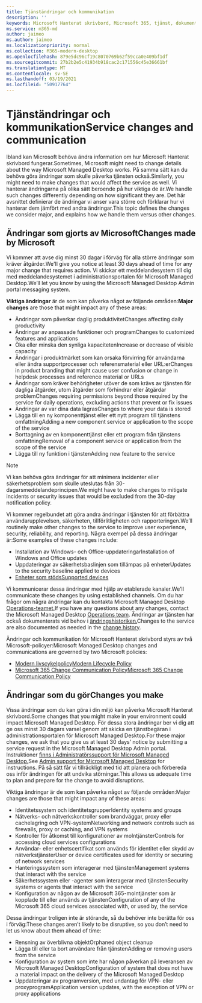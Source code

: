 ```yaml
---
title: Tjänständringar och kommunikation
description: ''
keywords: Microsoft Hanterat skrivbord, Microsoft 365, tjänst, dokumentation
ms.service: m365-md
author: jaimeo
ms.author: jaimeo
ms.localizationpriority: normal
ms.collection: M365-modern-desktop
ms.openlocfilehash: 879e5dc96cf19c8070769b62f59cca0e409bf1df
ms.sourcegitcommit: 27b2b2e5c41934b918cac2c171556c45e36661bf
ms.translationtype: MT
ms.contentlocale: sv-SE
ms.lasthandoff: 03/19/2021
ms.locfileid: "50917764"
---
```

# <a name="service-changes-and-communication"></a><span data-ttu-id="3bfc8-103">Tjänständringar och kommunikation</span><span class="sxs-lookup"><span data-stu-id="3bfc8-103">Service changes and communication</span></span>

<span data-ttu-id="3bfc8-104">Ibland kan Microsoft behöva ändra information om hur Microsoft Hanterat skrivbord fungerar.</span><span class="sxs-lookup"><span data-stu-id="3bfc8-104">Sometimes, Microsoft might need to change details about the way Microsoft Managed Desktop works.</span></span> <span data-ttu-id="3bfc8-105">På samma sätt kan du behöva göra ändringar som skulle påverka tjänsten också.</span><span class="sxs-lookup"><span data-stu-id="3bfc8-105">Similarly, you might need to make changes that would affect the service as well.</span></span> <span data-ttu-id="3bfc8-106">Vi hanterar ändringarna på olika sätt beroende på hur viktiga de är.</span><span class="sxs-lookup"><span data-stu-id="3bfc8-106">We handle such changes differently depending on how significant they are.</span></span> <span data-ttu-id="3bfc8-107">Det här avsnittet definierar de ändringar vi anser vara större och förklarar hur vi hanterar dem jämfört med andra ändringar.</span><span class="sxs-lookup"><span data-stu-id="3bfc8-107">This topic defines the changes we consider major, and explains how we handle them versus other changes.</span></span>



## <a name="changes-made-by-microsoft"></a><span data-ttu-id="3bfc8-108">Ändringar som gjorts av Microsoft</span><span class="sxs-lookup"><span data-stu-id="3bfc8-108">Changes made by Microsoft</span></span>

<span data-ttu-id="3bfc8-109">Vi kommer att avse dig minst 30 dagar i förväg för alla större ändringar som kräver åtgärder.</span><span class="sxs-lookup"><span data-stu-id="3bfc8-109">We'll give you notice at least 30 days ahead of time for any major change that requires action.</span></span> <span data-ttu-id="3bfc8-110">Vi skickar ett meddelandesystem till dig med meddelandesystemet i administrationsportalen för Microsoft Managed Desktop.</span><span class="sxs-lookup"><span data-stu-id="3bfc8-110">We’ll let you know by using the Microsoft Managed Desktop Admin portal messaging system.</span></span>

<span data-ttu-id="3bfc8-111">**Viktiga ändringar** är de som kan påverka något av följande områden:</span><span class="sxs-lookup"><span data-stu-id="3bfc8-111">**Major changes** are those that might impact any of these areas:</span></span>
- <span data-ttu-id="3bfc8-112">Ändringar som påverkar daglig produktivitet</span><span class="sxs-lookup"><span data-stu-id="3bfc8-112">Changes affecting daily productivity</span></span>
- <span data-ttu-id="3bfc8-113">Ändringar av anpassade funktioner och program</span><span class="sxs-lookup"><span data-stu-id="3bfc8-113">Changes to customized features and applications</span></span>
- <span data-ttu-id="3bfc8-114">Öka eller minska den synliga kapaciteten</span><span class="sxs-lookup"><span data-stu-id="3bfc8-114">Increase or decrease of visible capacity</span></span>
- <span data-ttu-id="3bfc8-115">Ändringar i produktmärket som kan orsaka förvirring för användarna eller ändra supportprocesser och referensmaterial eller URL:er</span><span class="sxs-lookup"><span data-stu-id="3bfc8-115">Changes in product branding that might cause user confusion or change in helpdesk processes and reference material or URLs</span></span>
- <span data-ttu-id="3bfc8-116">Ändringar som kräver behörigheter utöver de som krävs av tjänsten för dagliga åtgärder, utom åtgärder som förhindrar eller åtgärdar problem</span><span class="sxs-lookup"><span data-stu-id="3bfc8-116">Changes requiring permissions beyond those required by the service for daily operations, excluding actions that prevent or fix issues</span></span>
- <span data-ttu-id="3bfc8-117">Ändringar av var dina data lagras</span><span class="sxs-lookup"><span data-stu-id="3bfc8-117">Changes to where your data is stored</span></span>
- <span data-ttu-id="3bfc8-118">Lägga till en ny komponenttjänst eller ett nytt program till tjänstens omfattning</span><span class="sxs-lookup"><span data-stu-id="3bfc8-118">Adding a new component service or application to the scope of the service</span></span>
- <span data-ttu-id="3bfc8-119">Borttagning av en komponenttjänst eller ett program från tjänstens omfattning</span><span class="sxs-lookup"><span data-stu-id="3bfc8-119">Removal of a component service or application from the scope of the service</span></span>
- <span data-ttu-id="3bfc8-120">Lägga till ny funktion i tjänsten</span><span class="sxs-lookup"><span data-stu-id="3bfc8-120">Adding new feature to the service</span></span>

> [!NOTE]
> <span data-ttu-id="3bfc8-121">Vi kan behöva göra ändringar för att minimera incidenter eller säkerhetsproblem som skulle uteslutas från 30-dagarsmeddelandeprincipen.</span><span class="sxs-lookup"><span data-stu-id="3bfc8-121">We might have to make changes to mitigate incidents or security issues that would be excluded from the 30-day notification policy.</span></span>

<span data-ttu-id="3bfc8-122">Vi kommer regelbundet att göra andra ändringar i tjänsten för att förbättra användarupplevelsen, säkerheten, tillförlitligheten och rapporteringen.</span><span class="sxs-lookup"><span data-stu-id="3bfc8-122">We’ll routinely make other changes to the service to improve user experience, security, reliability, and reporting.</span></span> <span data-ttu-id="3bfc8-123">Några exempel på dessa ändringar är:</span><span class="sxs-lookup"><span data-stu-id="3bfc8-123">Some examples of these changes include:</span></span>

- <span data-ttu-id="3bfc8-124">Installation av Windows- och Office-uppdateringar</span><span class="sxs-lookup"><span data-stu-id="3bfc8-124">Installation of Windows and Office updates</span></span>
- <span data-ttu-id="3bfc8-125">Uppdateringar av säkerhetsbaslinjen som tillämpas på enheter</span><span class="sxs-lookup"><span data-stu-id="3bfc8-125">Updates to the security baseline applied to devices</span></span>
- [<span data-ttu-id="3bfc8-126">Enheter som stöds</span><span class="sxs-lookup"><span data-stu-id="3bfc8-126">Supported devices</span></span>](device-list.md)

<span data-ttu-id="3bfc8-127">Vi kommunicerar dessa ändringar med hjälp av etablerade kanaler.</span><span class="sxs-lookup"><span data-stu-id="3bfc8-127">We'll communicate these changes by using established channels.</span></span> <span data-ttu-id="3bfc8-128">Om du har frågor om några ändringar kan du kontakta Microsoft Managed Desktop [Operations-teamet.](../working-with-managed-desktop/admin-support.md)</span><span class="sxs-lookup"><span data-stu-id="3bfc8-128">If you have any questions about any changes, contact the Microsoft Managed Desktop [Operations team](../working-with-managed-desktop/admin-support.md).</span></span> <span data-ttu-id="3bfc8-129">Ändringar av tjänsten har också dokumenterats vid behov i [ändringshistoriken.](../change-history-managed-desktop.md)</span><span class="sxs-lookup"><span data-stu-id="3bfc8-129">Changes to the service are also documented as needed in the [change history](../change-history-managed-desktop.md).</span></span>

<span data-ttu-id="3bfc8-130">Ändringar och kommunikation för Microsoft Hanterat skrivbord styrs av två Microsoft-policyer:</span><span class="sxs-lookup"><span data-stu-id="3bfc8-130">Microsoft Managed Desktop changes and communications are governed by two Microsoft policies:</span></span>
- [<span data-ttu-id="3bfc8-131">Modern livscykelpolicy</span><span class="sxs-lookup"><span data-stu-id="3bfc8-131">Modern Lifecycle Policy</span></span>](https://support.microsoft.com/help/30881/modern-lifecycle-policy)
- [<span data-ttu-id="3bfc8-132">Microsoft 365 Change Communication Policy</span><span class="sxs-lookup"><span data-stu-id="3bfc8-132">Microsoft 365 Change Communication Policy</span></span>](/office365/admin/manage/message-center?view=o365-worldwide)

## <a name="changes-you-make"></a><span data-ttu-id="3bfc8-133">Ändringar som du gör</span><span class="sxs-lookup"><span data-stu-id="3bfc8-133">Changes you make</span></span>

<span data-ttu-id="3bfc8-134">Vissa ändringar som du kan göra i din miljö kan påverka Microsoft Hanterat skrivbord.</span><span class="sxs-lookup"><span data-stu-id="3bfc8-134">Some changes that you might make in your environment could impact Microsoft Managed Desktop.</span></span> <span data-ttu-id="3bfc8-135">För dessa stora ändringar ber vi dig att ge oss minst 30 dagars varsel genom att skicka en tjänstbegäran i administrationsportalen för Microsoft Managed Desktop.</span><span class="sxs-lookup"><span data-stu-id="3bfc8-135">For these major changes, we ask that you give us at least 30 days’ notice by submitting a service request in the Microsoft Managed Desktop Admin portal.</span></span> <span data-ttu-id="3bfc8-136">Instruktioner [finns i Administratörssupport för Microsoft Managed Desktop.](../working-with-managed-desktop/admin-support.md)</span><span class="sxs-lookup"><span data-stu-id="3bfc8-136">See [Admin support for Microsoft Managed Desktop](../working-with-managed-desktop/admin-support.md) for instructions.</span></span> <span data-ttu-id="3bfc8-137">På så sätt får vi tillräckligt med tid att planera och förbereda oss inför ändringen för att undvika störningar.</span><span class="sxs-lookup"><span data-stu-id="3bfc8-137">This allows us adequate time to plan and prepare for the change to avoid disruptions.</span></span>

<span data-ttu-id="3bfc8-138">Viktiga ändringar är de som kan påverka något av följande områden:</span><span class="sxs-lookup"><span data-stu-id="3bfc8-138">Major changes are those that might impact any of these areas:</span></span>

- <span data-ttu-id="3bfc8-139">Identitetssystem och identitetsgrupper</span><span class="sxs-lookup"><span data-stu-id="3bfc8-139">Identity systems and groups</span></span>
- <span data-ttu-id="3bfc8-140">Nätverks- och nätverkskontroller som brandväggar, proxy eller cachelagring och VPN-system</span><span class="sxs-lookup"><span data-stu-id="3bfc8-140">Networking and network controls such as firewalls, proxy or caching, and VPN systems</span></span>
- <span data-ttu-id="3bfc8-141">Kontroller för åtkomst till konfigurationer av molntjänster</span><span class="sxs-lookup"><span data-stu-id="3bfc8-141">Controls for accessing cloud services configurations</span></span>
- <span data-ttu-id="3bfc8-142">Användar- eller enhetscertifikat som används för identitet eller skydd av nätverkstjänster</span><span class="sxs-lookup"><span data-stu-id="3bfc8-142">User or device certificates used for identity or securing of network services</span></span>
- <span data-ttu-id="3bfc8-143">Hanteringssystem som interagerar med tjänsten</span><span class="sxs-lookup"><span data-stu-id="3bfc8-143">Management systems that interact with the service</span></span>
- <span data-ttu-id="3bfc8-144">Säkerhetssystem eller -agenter som interagerar med tjänsten</span><span class="sxs-lookup"><span data-stu-id="3bfc8-144">Security systems or agents that interact with the service</span></span>
- <span data-ttu-id="3bfc8-145">Konfiguration av någon av de Microsoft 365-molntjänster som är kopplade till eller används av tjänsten</span><span class="sxs-lookup"><span data-stu-id="3bfc8-145">Configuration of any of the Microsoft 365 cloud services associated with, or used by, the service</span></span>

<span data-ttu-id="3bfc8-146">Dessa ändringar troligen inte är störande, så du behöver inte berätta för oss i förväg:</span><span class="sxs-lookup"><span data-stu-id="3bfc8-146">These changes aren’t likely to be disruptive, so you don’t need to let us know about them ahead of time:</span></span>

- <span data-ttu-id="3bfc8-147">Rensning av överblivna objekt</span><span class="sxs-lookup"><span data-stu-id="3bfc8-147">Orphaned object cleanup</span></span>
- <span data-ttu-id="3bfc8-148">Lägga till eller ta bort användare från tjänsten</span><span class="sxs-lookup"><span data-stu-id="3bfc8-148">Adding or removing users from the service</span></span>
- <span data-ttu-id="3bfc8-149">Konfiguration av system som inte har någon påverkan på leveransen av Microsoft Managed Desktop</span><span class="sxs-lookup"><span data-stu-id="3bfc8-149">Configuration of system that does not have a material impact on the delivery of the Microsoft Managed Desktop</span></span>
- <span data-ttu-id="3bfc8-150">Uppdateringar av programversion, med undantag för VPN- eller proxyprogram</span><span class="sxs-lookup"><span data-stu-id="3bfc8-150">Application version updates, with the exception of VPN or proxy applications</span></span>